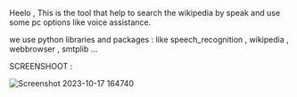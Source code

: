 Heelo ,
This is the tool that help to search the wikipedia by speak and use some pc options like voice assistance.

we use python libraries and packages :
like speech_recognition , wikipedia ,  webbrowser , smtplib ...

SCREENSHOOT : 


![Screenshot 2023-10-17 164740](https://github.com/aayush908/Speak-To-Wkipedia-Search/assets/97042959/61aa4ed9-414d-4282-9efa-8ddda7cd969a)


